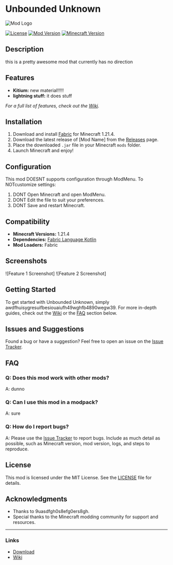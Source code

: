 # Unbounded Unknown

![Mod Logo](src/main/resources/assets/unbounded_unknown/icon.png)

[![License](https://img.shields.io/github/license/iika-a/unbounded_unknown)](LICENSE.md) [![Mod Version](https://img.shields.io/github/v/release/iika-a/unbounded_unknown)](https://github.com/iika-a/unbounded_unknown/releases) [![Minecraft Version](https://img.shields.io/badge/Minecraft-1.21.4-blue)](https://minecraft.net)

## Description
this is a pretty awesome mod that currently has no direction

## Features
- **Kitium:** new material!!!!!
- **lightning stuff:** it does stuff

_For a full list of features, check out the [Wiki](https://github.com/iika-a/unbounded_unknown/wiki)._

## Installation
1. Download and install [Fabric](https://fabricmc.net/) for Minecraft 1.21.4.
2. Download the latest release of [Mod Name] from the [Releases](https://github.com/iika-a/unbounded_unknown/releases) page.
3. Place the downloaded `.jar` file in your Minecraft `mods` folder.
4. Launch Minecraft and enjoy!

## Configuration
This mod DOESNT supports configuration through ModMenu. To NOTcustomize settings:
1. DONT Open Minecraft and open ModMenu.
2. DONT Edit the file to suit your preferences.
3. DONT Save and restart Minecraft.

## Compatibility
- **Minecraft Versions:** 1.21.4
- **Dependencies:** [Fabric Language Kotlin](https://modrinth.com/mod/fabric-language-kotlin)
- **Mod Loaders:** Fabric

## Screenshots
![Feature 1 Screenshot]
![Feature 2 Screenshot]

## Getting Started
To get started with Unbounded Unknown, simply awdfhuisygresuifbesiouaiufh49wghfb4890wegw39. For more in-depth guides, check out the [Wiki](https://github.com/iika-a/unbounded_unknown/wiki) or the [FAQ](#faq) section below.

## Issues and Suggestions
Found a bug or have a suggestion? Feel free to open an issue on the [Issue Tracker](https://github.com/iika-a/unbounded_unknown/issues).

## FAQ
### Q: Does this mod work with other mods?
A: dunno

### Q: Can I use this mod in a modpack?
A: sure

### Q: How do I report bugs?
A: Please use the [Issue Tracker](https://github.com/iika-a/unbounded_unknown/issues) to report bugs. Include as much detail as possible, such as Minecraft version, mod version, logs, and steps to reproduce.

## License
This mod is licensed under the MIT License. See the [LICENSE](LICENSE.md) file for details.

## Acknowledgments
- Thanks to 9uasdfgh0s8efg0ers8gh.
- Special thanks to the Minecraft modding community for support and resources.

---

### Links
- [Download](https://github.com/iika-a/unbounded_unknown/releases)
- [Wiki](https://github.com/iika-a/unbounded_unknown/wiki)
